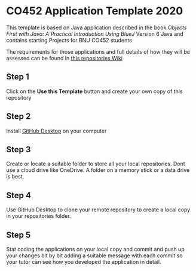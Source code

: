 # CO452 Application Template 2020
This template is based on Java application described in the book *Objects First with Java: A Practical Introduction Using BlueJ* Version 6 Java and contains starting Projects for BNU CO452 students  

The requirements for those applications and full details of how they will be assessed can be found in [this repositories Wiki](https://github.com/BNU-CO452/BlueJ-Apps/wiki)
## Step 1
Click on the **Use this Template** button and create your own copy of this repository
## Step 2
Install [GitHub Desktop](https://desktop.github.com/) on your computer
## Step 3
Create or locate a suitable folder to store all your local repositories. Dont use a cloud drive like OneDrive.  A folder on a memory stick or a data drive is best.
## Step 4
Use GitHub Desktop to clone your remote repository to create a local copy in your repositories folder.
## Step 5
Stat coding the applications on your local copy and commit and push up your changes bit by bit adding a suitable message with each commit so your tutor can see how you developed the application in detail.

